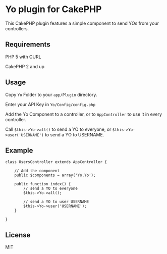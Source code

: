 # Yo plugin for CakePHP

This CakePHP plugin features a simple component to send YOs from your controllers.

## Requirements

PHP 5 with CURL

CakePHP 2 and up

## Usage

Copy `Yo` Folder to your `app/Plugin` directory.

Enter your API Key in `Yo/Config/config.php`

Add the Yo Component to a controller, or to `AppController` to use it in every controller.

Call `$this->Yo->all()` to send a YO to everyone, or `$this->Yo->user('USERNAME')` to send a YO to USERNAME.

## Example

```
class UsersController extends AppController {

    // Add the component
    public $components = array('Yo.Yo');

    public function index() {
    	// send a YO to everyone
    	$this->Yo->all();

    	// send a YO to user USERNAME
    	$this->Yo->user('USERNAME');
    }

}
```

## License
MIT
